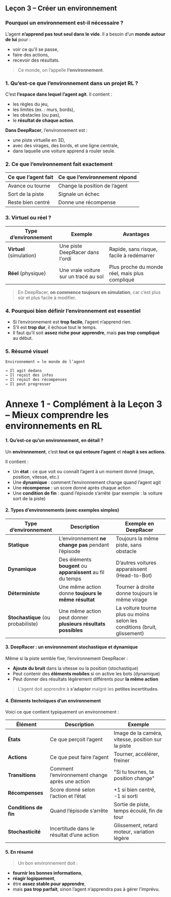 
## **Leçon 3 – Créer un environnement**



### Pourquoi un environnement est-il nécessaire ?

L’agent **n’apprend pas tout seul dans le vide**.
Il a besoin d’un **monde autour de lui** pour :

* voir ce qu’il se passe,
* faire des actions,
* recevoir des résultats.

> Ce monde, on l’appelle **l’environnement**.



### 1. Qu’est-ce que l’environnement dans un projet RL ?

C’est **l’espace dans lequel l’agent agit**. Il contient :

* les règles du jeu,
* les limites (ex. : murs, bords),
* les obstacles (ou pas),
* le **résultat de chaque action**.

**Dans DeepRacer**, l’environnement est :

* une piste virtuelle en 3D,
* avec des virages, des bords, et une ligne centrale,
* dans laquelle une voiture apprend à rouler seule.



### 2. Ce que l’environnement fait exactement

| Ce que l’agent fait | Ce que l’environnement répond |
| ------------------- | ----------------------------- |
| Avance ou tourne    | Change la position de l’agent |
| Sort de la piste    | Signale un échec              |
| Reste bien centré   | Donne une récompense          |


### 3. Virtuel ou réel ?

| Type d’environnement     | Exemple                               | Avantages                                      |
| ------------------------ | ------------------------------------- | ---------------------------------------------- |
| **Virtuel** (simulation) | Une piste DeepRacer dans l'ordi       | Rapide, sans risque, facile à redémarrer       |
| **Réel** (physique)      | Une vraie voiture sur un tracé au sol | Plus proche du monde réel, mais plus compliqué |

> En DeepRacer, **on commence toujours en simulation**, car c’est plus sûr et plus facile à modifier.



### 4. Pourquoi bien définir l’environnement est essentiel

* Si l’environnement est **trop facile**, l’agent n’apprend rien.
* S’il est **trop dur**, il échoue tout le temps.
* Il faut qu’il soit **assez riche pour apprendre**, mais **pas trop compliqué** au début.



### 5. Résumé visuel

```
Environnement = le monde de l’agent

→ Il agit dedans
→ Il reçoit des infos
→ Il reçoit des récompenses
→ Il peut progresser
```

# Annexe 1 - **Complément à la Leçon 3 – Mieux comprendre les environnements en RL**



#### 1. Qu’est-ce qu’un environnement, en détail ?

Un **environnement**, c’est **tout ce qui entoure l’agent** et **réagit à ses actions**.

Il contient :

* Un **état** : ce que voit ou connaît l’agent à un moment donné (image, position, vitesse, etc.)
* Une **dynamique** : comment l’environnement change quand l’agent agit
* Une **récompense** : un score donné après chaque action
* Une **condition de fin** : quand l’épisode s’arrête (par exemple : la voiture sort de la piste)



#### 2. Types d’environnements (avec exemples simples)

| Type d’environnement               | Description                                                   | Exemple en DeepRacer                                                     |
| ---------------------------------- | ------------------------------------------------------------- | ------------------------------------------------------------------------ |
| **Statique**                       | L’environnement **ne change pas** pendant l’épisode           | Toujours la même piste, sans obstacle                                    |
| **Dynamique**                      | Des éléments **bougent** ou **apparaissent** au fil du temps  | D’autres voitures apparaissent (Head-to-Bot)                             |
| **Déterministe**                   | Une même action donne **toujours le même résultat**           | Tourner à droite donne toujours le même virage                           |
| **Stochastique** (ou probabiliste) | Une même action peut donner **plusieurs résultats possibles** | La voiture tourne plus ou moins selon les conditions (bruit, glissement) |



#### 3. DeepRacer : un environnement **stochastique et dynamique**

Même si la piste semble fixe, l’environnement DeepRacer :

* **Ajoute du bruit** dans la vitesse ou la position (stochastique)
* Peut contenir des **éléments mobiles** si on active les bots (dynamique)
* Peut donner des résultats légèrement différents pour **la même action**

> L’agent doit apprendre à **s’adapter** malgré les **petites incertitudes**.



#### 4. Éléments techniques d’un environnement

Voici ce que contient typiquement un environnement :

| Élément               | Description                                     | Exemple                                            |
| --------------------- | ----------------------------------------------- | -------------------------------------------------- |
| **États**             | Ce que perçoit l’agent                          | Image de la caméra, vitesse, position sur la piste |
| **Actions**           | Ce que peut faire l’agent                       | Tourner, accélérer, freiner                        |
| **Transitions**       | Comment l’environnement change après une action | "Si tu tournes, ta position change"                |
| **Récompenses**       | Score donné selon l’action et l’état            | +1 si bien centré, -1 si sorti                     |
| **Conditions de fin** | Quand l’épisode s’arrête                        | Sortie de piste, temps écoulé, fin de tour         |
| **Stochasticité**     | Incertitude dans le résultat d’une action       | Glissement, retard moteur, variation légère        |



#### 5. En résumé

> Un bon environnement doit :

* **fournir les bonnes informations**,
* **réagir logiquement**,
* être **assez stable pour apprendre**,
* mais **pas trop parfait**, sinon l’agent n’apprendra pas à gérer l’imprévu.





